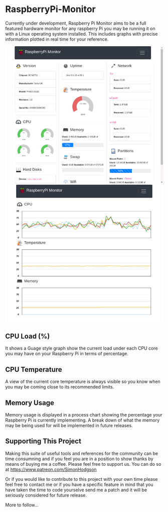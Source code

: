 # RaspberryPi-Monitor

Currently under development, Raspberry Pi Monitor aims to be a full featured hardware monitor for any raspberry Pi you may be running it on with a Linux operating system installed. This includes graphs with precise information plotted in real time for your reference.

![1st Draft Overview Screenshot](screenshot-overview.png)
![1st Draft Statistics Screenshot](screenshot-statistics.png)

## CPU Load (%)

It shows a Guage style graph show the current load under each CPU core you may have on your Raspberry Pi in terms of percentage.

## CPU Temperature

A view of the current core temperature is always visible so you know when you may be coming close to its recommended limits.

## Memory Usage

Memory usage is displayed in a process chart showing the percentage your Raspberry Pi is currently implementing. A break down of what the memory may be being used for will be implemented in future releases.


## Supporting This Project

Making this suite of useful tools and references for the community can be time consumning and if you feel you are in a position to show thanks by means of buying me a coffee. Please feel free to support us. You can do so at https://www.patreon.com/SimonHodgson

Or if you would like to contribute to this project with your own time please feel free to contact me or if you have a specific feature in mind that you have taken the time to code yourselve send me a patch and it will be seriously considered for future release.

More to follow...
